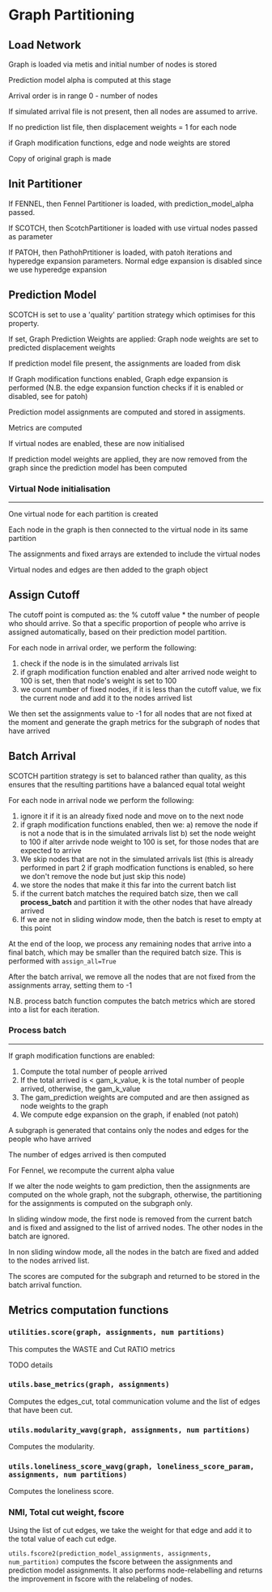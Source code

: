 # Graph Partitioning

## Load Network

Graph is loaded via metis and initial number of nodes is stored

Prediction model alpha is computed at this stage

Arrival order is in range 0 - number of nodes

If simulated arrival file is not present, then all nodes are assumed to arrive.

If no prediction list file, then displacement weights = 1 for each node

if Graph modification functions, edge and node weights are stored

Copy of original graph is made


## Init Partitioner

If FENNEL, then Fennel Partitioner is loaded, with prediction_model_alpha passed.

If SCOTCH, then ScotchPartitioner is loaded with use virtual nodes passed as parameter

If PATOH, then PathohPrtitioner is loaded, with patoh iterations and hyperedge expansion parameters. Normal edge expansion is disabled since we use hyperedge expansion

## Prediction Model

SCOTCH is set to use a 'quality' partition strategy which optimises for this property.

If set, Graph Prediction Weights are applied: Graph node weights are set to predicted displacement weights

If prediction model file present, the assignments are loaded from disk

If Graph modification functions enabled, Graph edge expansion is performed (N.B. the edge expansion function checks if it is enabled or disabled, see for patoh)

Prediction model assignments are computed and stored in assigments.

Metrics are computed

If virtual nodes are enabled, these are now initialised

If prediction model weights are applied, they are now removed from the graph since the prediction model has been computed

### Virtual Node initialisation
---
One virtual node for each partition is created

Each node in the graph is then connected to the virtual node in its same partition

The assignments and fixed arrays are extended to include the virtual nodes

Virtual nodes and edges are then added to the graph object

## Assign Cutoff

The cutoff point is computed as: the % cutoff value * the number of people who should arrive. So that a specific proportion of people who arrive is assigned automatically, based on their prediction model partition.

For each node in arrival order, we perform the following:

1. check if the node is in the simulated arrivals list
2. if graph modification function enabled and alter arrived node weight to 100 is set, then that node's weight is set to 100
3. we count number of fixed nodes, if it is less than the cutoff value, we fix the current node and add it to the nodes arrived list

We then set the assignments value to -1 for all nodes that are not fixed at the moment and generate the graph metrics for the subgraph of nodes that have arrived


## Batch Arrival

SCOTCH partition strategy is set to balanced rather than quality, as this ensures that the resulting partitions have a balanced equal total weight

For each node in arrival node we perform the following:

1. ignore it if it is an already fixed node and move on to the next node
2. if graph modification functions enabled, then we: a) remove the node if is not a node that is in the simulated arrivals list b) set the node weight to 100 if alter arrivde node weight to 100 is set, for those nodes that are expected to arrive
3. We skip nodes that are not in the simulated arrivals list (this is already performed in part 2 if graph modfication functions is enabled, so here we don't remove the node but just skip this node)
4. we store the nodes that make it this far into the current batch list
5. if the current batch matches the required batch size, then we call **process_batch** and partition it with the other nodes that have already arrived
6. If we are not in sliding window mode, then the batch is reset to empty at this point

At the end of the loop, we process any remaining nodes that arrive into a final batch, which may be smaller than the required batch size. This is performed with ```assign_all=True```

After the batch arrival, we remove all the nodes that are not fixed from the assignments array, setting them to -1

N.B. process batch function computes the batch metrics which are stored into a list for each iteration.

### Process batch
---

If graph modification functions are enabled:


1. Compute the total number of people arrived
2. If the total arrived is < gam_k_value, k is the total number of people arrived, otherwise, the gam_k_value
3. The gam_prediction weights are computed and are then assigned as node weights to the graph
4. We compute edge expansion on the graph, if enabled (not patoh)

A subgraph is generated that contains only the nodes and edges for the people who have arrived

The number of edges arrived is then computed

For Fennel, we recompute the current alpha value

If we alter the node weights to gam prediction, then the assignments are computed on the whole graph, not the subgraph, otherwise, the partitioning for the assignments is computed on the subgraph only.

In sliding window mode, the first node is removed from the current batch and is fixed and assigned to the list of arrived nodes. The other nodes in the batch are ignored.

In non sliding window mode, all the nodes in the batch are fixed and added to the nodes arrived list.

The scores are computed for the subgraph and returned to be stored in the batch arrival function.

## Metrics computation functions

### ```utilities.score(graph, assignments, num partitions)```

This computes the WASTE and Cut RATIO metrics

TODO details

### ```utils.base_metrics(graph, assignments)```

Computes the edges_cut, total communication volume and the list of edges that have been cut.

### ```utils.modularity_wavg(graph, assignments, num partitions)```

Computes the modularity.

### ```utils.loneliness_score_wavg(graph, loneliness_score_param, assignments, num partitions)```

Computes the loneliness score.

### NMI, Total cut weight, fscore

Using the list of cut edges, we take the weight for that edge and add it to the total value of each cut edge.

```utils.fscore2(prediction_model_assignments, assignments, num_partition)``` computes the fscore between the assignments and prediction model assignments. It also performs node-relabelling and returns the improvement in fscore with the relabeling of nodes.
